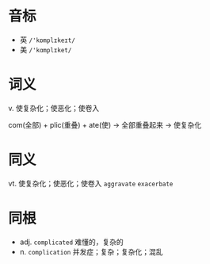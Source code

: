# 音标

- 英 `/'kɒmplɪkeɪt/`
- 美 `/'kɑmplɪket/`

# 词义

v. 使复杂化；使恶化；使卷入




com(全部) + plic(重叠) + ate(使) → 全部重叠起来 → 使复杂化

# 同义

vt. 使复杂化；使恶化；使卷入
`aggravate` `exacerbate`

# 同根

- adj. `complicated` 难懂的，复杂的
- n. `complication` 并发症；复杂；复杂化；混乱

